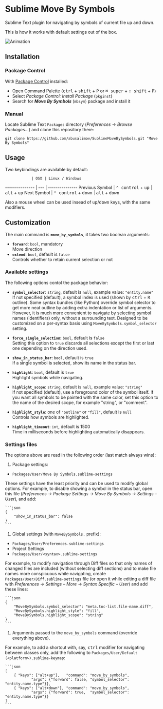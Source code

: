 Sublime Move By Symbols
=======================

Sublime Text plugin for navigating by symbols of current file up and down.

This is how it works with default settings out of the box.

![Animation](http://habrastorage.org/storage3/113/4e7/25a/1134e725aa2d63666d909637889cb295.gif)


Installation
---
### Package Control
With [Package Control](https://sublime.wbond.net/installation) installed:
 - Open Command Palette (<kbd>ctrl</kbd> + <kbd>shift</kbd> + <kbd>P</kbd> or <kbd>⌘ super</kbd> + <kbd>⇧ shift</kbd> + <kbd>P</kbd>)
 - Select *Package Control: Install Package* (`pkginst`)
 - Search for ***Move By Symbols*** (`mbsym`) package and install it

### Manual
Locate Sublime Text `Packages` directory (*Preferences -> Browse Packages...*)
and clone this repository there:

    git clone https://github.com/abusalimov/SublimeMoveBySymbols.git "Move By Symbols"

Usage
---
Two keybindings are available by default:

                | OSX | Linux / Windows
--------------- | --- | ---------------
Previous Symbol | <kbd>⌃ control</kbd> + <kbd>up</kbd>   | <kbd>alt</kbd> + <kbd>up</kbd>
Next Symbol     | <kbd>⌃ control</kbd> + <kbd>down</kbd> | <kbd>alt</kbd> + <kbd>down</kbd>

Also a mouse wheel can be used insead of <kbd>up</kbd>/<kbd>down</kbd> keys, with the same modifiers.


Customization
---
The main command is **`move_by_symbols`**, it takes two boolean arguments:

 - <strong>`forward`</strong>: `bool`, mandatory<br/>Move direction
 - <strong>`extend`</strong>: `bool`, default is `false`<br/>Controls whether to retain current selection or not

### Available settings
The following options contol the package behavior:

 - <strong>`symbol_selector`</strong>: `string`, default is `null`, example value: `"entity.name"`<br/>If not specified (default), a symbol index is used (shown by <kbd>ctrl</kbd> + <kbd>R</kbd> outline).
   Some syntax bundles (like Python) override symbol selector to get more neat outline by adding extra indentation or list of arguments.
   However, it is much more convenient to navigate by selecting symbol names (identifiers) only, without a surrounding text.
   Designed to be customized on a per-syntax basis using `MoveBySymbols.symbol_selector` setting.

 - <strong>`force_single_selection`</strong>: `bool`, default is `false`<br/>Setting this option to `true` discards all selections except the first or last one depending on the direction used.

 - <strong>`show_in_status_bar`</strong>: `bool`, default is `true`<br/>If a single symbol is selected, show its name in the status bar.

 - <strong>`highlight`</strong>: `bool`, default is `true`<br/>Highlight symbols while navigating.

 - <strong>`highlight_scope`</strong>: `string`, default is `null`, example value: `"string"`<br/>If not specified (default), use a foreground color of the symbol itself.
   If you want all symbols to be painted with the same color, set this option to the name of the desired scope, for example "string", or "comment".

 - <strong>`highlight_style`</strong>: one of `"outline"` or `"fill"`, default is `null`<br/>Controls how symbols are highlighted.

 - <strong>`highlight_timeout`</strong>: `int`, default is 1500<br/>Time in milliseconds before highlighting automatically disappears.

### Settings files
The options above are read in the following order (last match always wins):

 1. Package settings:
   - `Packages/User/Move By Symbols.sublime-settings`

   These settings have the least priority and can be used to modify global options.
   For example, to disable showing a symbol in the status bar, open this file
   (*Preferences -> Package Settings -> Move By Symbols -> Settings – User*), and add:

    ```json
    {
        "show_in_status_bar": false
    }
    ```

 1. Global settings (with `MoveBySymbols.` prefix):
   - `Packages/User/Preferences.sublime-settings`
   - Project Settings
   - `Packages/User/<syntax>.sublime-settings`
   
   For example, to modify navigation through Diff files so that only names of changed files are included
   (without selecting diff sections) and to make file names more conspicuous while navigating,
   create `Packages/User/Diff.sublime-settings` file (or open it while editing a diff file
   with *Preferences -> Settings – More -> Syntax Specific – User*) and add these lines:

    ```json
    {
        "MoveBySymbols.symbol_selector": "meta.toc-list.file-name.diff",
        "MoveBySymbols.highlight_style": "fill",
        "MoveBySymbols.highlight_scope": "string"
    }
    ```

 1. Arguments passed to the `move_by_symbols` command (override everything above).

   For example, to add a shortcut with, say, <kbd>ctrl</kbd> modifier for navigating between classes only,
   add the following to `Packages/User/Default (<platform>).sublime-keymap`:

    ```json
    [
        { "keys": ["alt+up"],   "command": "move_by_symbols",
                "args": {"forward": false, "symbol_selector": "entity.name.type"}},
        { "keys": ["alt+down"], "command": "move_by_symbols",
                "args": {"forward": true,  "symbol_selector": "entity.name.type"}}
    ]
    ```

